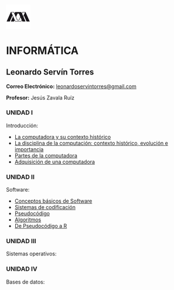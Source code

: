 <img src="Images/UAM Logo PNG.png" alt="UAM I" width="13%"/>

# INFORMÁTICA
## Leonardo Servín Torres
**Correo Electrónico:** leonardoservintorres@gmail.com

**Profesor:** Jesús Zavala Ruíz

### UNIDAD I
Introducción:
- [La computadora y su contexto histórico](Tarea1-1.md) 
- [La disciplina de la computación: contexto histórico, evolución e importancia](Tarea1-2.md)
- [Partes de la computadora](Tarea1-3.md)
- [Adquisición de una computadora](Tarea1-4.md)

### UNIDAD II
Software:
- [Conceptos básicos de Software]()
- [Sistemas de codificación]()
- [Pseudocódigo]()
- [Algoritmos]()
- [De Pseudocódigo a R]()

### UNIDAD III
Sistemas operativos:

### UNIDAD IV
Bases de datos: 
